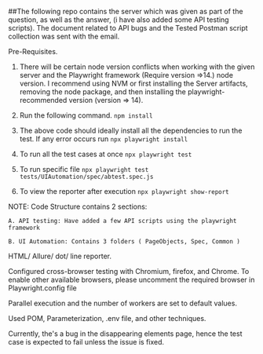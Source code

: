 ##The following repo contains the server which was given as part of the question, as well as the answer, (i have also added some API testing scripts). The document related to API bugs and the Tested Postman script collection was sent with the email. 

Pre-Requisites. 
1. There will be certain node version conflicts when working with the given server and the Playwright framework (Require version =>14.) node version. I recommend using NVM or first installing the Server artifacts, removing the node package, and then installing the playwright-recommended version (version => 14). 

2. Run the following command.
    `npm install`
3. The above code should ideally install all the dependencies to run the test. If any error occurs run `npx playwright install`
4. To run all the test cases at once `npx playwright test`
5. To run specific file `npx playwright test tests/UIAutomation/spec/abtest.spec.js`
6. To view the reporter after execution `npx playwright show-report`


NOTE:
 Code Structure contains 2 sections: 

    A. API testing: Have added a few API scripts using the playwright framework

    B. UI Automation: Contains 3 folders ( PageObjects, Spec, Common )
    
 HTML/ Allure/ dot/ line reporter.
 
 Configured cross-browser testing with Chromium, firefox, and Chrome. To enable other available browsers, please uncomment the required browser in Playwright.config file
 
 Parallel execution and the number of workers are set to default values. 
 
 Used POM, Parameterization, .env file, and other techniques. 
 
 Currently, the's a bug in the disappearing elements page, hence the test case is expected to fail unless the issue is fixed. 


                                        
